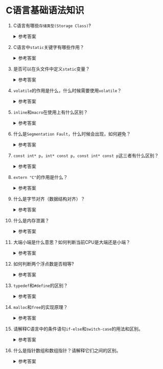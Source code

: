 C语言基础语法知识
===

1. C语言有哪些`存储类型(Storage Class)`?
   <details>
      <summary>参考答案</summary>
    
      存储类型主要定义程序对象（变量及函数）的存储生命周期及作用域；C语言的四种存储类型及其生命周期和作用域分别为：

      ![c_storage_class](https://yangpaopao.space/wp-content/uploads/2023/05/2541684493282_.pic_.jpg)

      `register`修饰符有特殊的限制，具体如下：
      ```
      objects declared with the register storage class may be given higher priority by the compiler for access to registers; although the compiler may choose not to actually store any of them in a register. Objects with this storage class may not be used with the address-of (&) unary operator.
      ```
      即使用`register`修饰的变量，会优先存储在CPU寄存器中（但不一定会存储在寄存器中，因为寄存器数量是有限的），而且该变量不能使用取地址符(&);

      参考资料：
      - [Storage class specifiers](https://en.wikipedia.org/wiki/C_syntax#Storage_class_specifiers)
    </details>

2. C语言中`static`关键字有哪些作用？
    <details>
      <summary>参考答案</summary>
    
      `static`修饰符可用于修饰全局变量、局部变量或函数，三种场景下的作用分别为：
      1. 修饰全局变量时：被修饰的变量称为静态全局变量。该全局变量仅在当前文件内可见。
      2. 修饰局部变量时：被修饰的变量称为静态局部变量。变量仅初始化一次，而且由于变量是存储在数据段，而非堆或栈上，因此局部变量在离开作用域后不会被销毁，变量值始终有效直至程序结束。
      3. 修饰函数时：被修饰的函数称为静态函数。该函数仅在当前文件内可见。

      参考资料：
      - [wikipedia static keyword](https://en.wikipedia.org/wiki/Static_(keyword))
      - [C程序的内存分配](about_compile.md#memory_layout_of_c)
    </details>

3. 是否可以在头文件中定义`static`变量？
    <details>
      <summary>参考答案</summary>
    
      可以，但包含该头文件的源文件会有命名相同但实际不同的`static`变量。

      参考资料:
      - [Is it possible to declare a static variable in a header file?](https://www.interviewbit.com/embedded-c-interview-questions/#is-it-possible-to-declare-static-variable-in-header-file)
    </details>
  
4. `volatile`的作用是什么，什么时候需要使用`volatile`？
    <details>
      <summary>参考答案</summary>

      `volatile`修饰变量时表示变量的值可能有多个途径进行修改，尽管在代码上并没有显式修改变量值。因此`volatile`用于指示编译器针对所修饰的变量不要进行编译优化，防止编译器优化导致变量值的读写异常。

      举个简单的例子，以下代码中全局静态变量`b`不使用`volatile`修饰：
      ```c
      static int b;
      int main() {
          b = 1;
          while (b != 255) {
              ;
          }
          return 0;
      }
      ```

      其生成的二进制如下(使用gcc -O3)：

      ```
      Disassembly of section __TEXT,__text:

      0000000000000000 <_main>:
             0: 55                           	pushq	%rbp
             1: 48 89 e5                     	movq	%rsp, %rbp
             4: 66 2e 0f 1f 84 00 00 00 00 00	nopw	%cs:(%rax,%rax)
             e: 66 90                        	nop
            10: eb fe                        	jmp	0x10 <_main+0x10>
      ```

      而加上`volatile`修饰之后的，其二进制如下：

      ```
      Disassembly of section __TEXT,__text:

      0000000000000000 <_main>:
             0: 55                           	pushq	%rbp
             1: 48 89 e5                     	movq	%rsp, %rbp
             4: c7 05 fc ff ff ff 01 00 00 00	movl	$1, -4(%rip)            ## 0xa <_main+0xa>
             e: 66 90                        	nop
            10: 8b 05 00 00 00 00            	movl	(%rip), %eax            ## 0x16 <_main+0x16>
            16: 3d ff 00 00 00               	cmpl	$255, %eax
            1b: 75 f3                        	jne	0x10 <_main+0x10>
            1d: 31 c0                        	xorl	%eax, %eax
            1f: 5d                           	popq	%rbp
            20: c3                           	retq
      ```
      从生成的不同的二进制我们可以看到，不加`volatile`修饰时，并没有比较`b`和`255`的值，即代码优化导致实际的代码逻辑出现异常。

      参考资料：
      - [volatile (computer programming)](https://en.wikipedia.org/wiki/Volatile_(computer_programming))
      - [Why do we use the volatile keyword?](https://www.interviewbit.com/embedded-c-interview-questions/#why-do-we-use-volatile-keyword)
  
    </details>

5. `inline`和`macro`在使用上有什么区别？
    <details>
      <summary>参考答案</summary>

      `inline`和`macro`均可以用于做代码的替换，这两者的差别主要有：
      1. 代码展开的阶段不同。`macro`在预处理阶段就进行展开，而`inline`在代码编译过程展开。
      2. 类型检查的要求不同。`macro`并不做类型检查，而`inline`函数本身就是函数，会做类型检查。
      3. 表达式计算的方式不同。`macro`可能会对表达式进行多次运算，而`inline`函数仅在表达式传入函数时进行运算。如`#define sum(a, b) (a) + (b)`和`inline func(int a, int b) { return a + b; }`分别使用`sum(a++)`和`func(a++, b)`进行调用时，前者`a++`计算了两次，而后者`a++`仅计算一次。

      针对`inline`需要注意的是：
      1. `inline`只是建议编译器对函数进行内联展开，编译器并不一定会采纳。
      2. 在支持热补丁的场景下，采用`inline`可能是一个bad idea。

      参考资料：
      - [What are the differences between Inline and Macro Function?](https://www.interviewbit.com/embedded-c-interview-questions/#differences-between-inline-and-macro-function)
      - [Comparison with macros](https://en.wikipedia.org/wiki/Inline_expansion#Comparison_with_macros)
    </details>

6. 什么是`Segmentation Fault`，什么时候会出现，如何避免？
    <details>
      <summary>参考答案</summary>
    
      `Segmentation Fault`中文译为`段错误`，出现段错误主要是因为程序访问到无权限访问的内存区域。常见的段错误场景主要有：
      1. 对空指针(NULL/nullptr)或未初始化的指针（指针可能指向无效地址）进行解引用(dereference)
      2. 数组越界访问
      3. 对只读区域的内存进行更新或访问无效/无权限的内存区域（如内核态地址空间）

      避免段错误可以考虑使用静态代码扫描工具，如PC-lint等，扫描代码是否存在以下问题：
      1. 指针变量未初始化
      2. 数组是否可能存在越界访问

      参考资料：
      - [What are the reasons for segmentation fault in Embedded C? How do you avoid these errors?](https://www.interviewbit.com/embedded-c-interview-questions/#reasons-for-segmentation-fault-to-occur-how-to-avoid-it)
    </details>

7. `const int* p`，`int* const p`，`const int* const p`这三者有什么区别？
   <details>
      <summary>参考答案</summary>

      1. `const int* p`中`const`修饰的是`*p`，即指针`p`所指的对象。也就是说`p`的值是可以变化的（指向的地址可以变化），但`*p`不可以（指向的值不可以变化）。如下：
   
      ```c
      int main() {
          int a = 1;
          int b = 2;
          const int* p = &a;
          p = &b;   // ok
          *p = 3;   // error
          return 0;
      }
      ```

      2. `int* const p`中`const`修饰的是`p`，即指针`p`。也就是说`p`的值是不可以变化的（指向的地址不可以变化），但`*p`可以（指向的值可以变化）。如下：
   
      ```c
      int main() {
          int a = 1;
          int b = 2;
          int* const p = &a;
          *p = 2;   // ok
          p = &b;   // error
          return 0;
      }
      ```

      3. `const int* const p`中`const`既修饰指针`p`，也修饰针对所指的地址中的内容`*p`。即指针`p`不可变化，且指针所指向的地址中的值`*p`也不可变化。如下：
   
      ```c
      int main() {
          int a = 1;
          int b = 2;
          const int* const p = &a;
          *p = 2;   // error
          p = &b;   // error
          return 0;
      }
      ```
      
    </details>

8. `extern "C"`的作用是什么？
    <details>
      <summary>参考答案</summary>

      `extern C`主要用于`C++`程序中，作用于程序的链接过程。如果接触过`C++`会知道`C++`支持函数的重载。即如下`C++`代码的定义是允许的：

      ```c++
      int func(int a) {
          return a + 1;
      }
      
      long func(long b) {
          return b + 2;
      }
      
      int main() {
          func(1);    // call func(int a)
          func(1L);   // call func(long b)
          return 0;
      }
      ```

      为支持重载功能，编译器在解析函数时使用函数名及形参类型改编形成新的函数签名，从而保证两个重载函数拥有不同的符号，该过程称为`name mangling`。如上面代码生成的二进制代码中，两个重载函数的实际名称分别为：`__Z4funci`和`__Z4funcl`:

      ```
      eric% nm a.out
      0000000100003f50 T __Z4funci
      0000000100003f60 T __Z4funcl
      0000000100000000 T __mh_execute_header
      0000000100003f80 T _main
                       U dyld_stub_binder
      ```
      
      其中`__Z`表示该符号名称是被C++编译器改编的，而`Z`后面的数字4指实际函数名称(`func`)为4个字符。

      然而C程序中不支持重载，即函数命名是怎样的，其在二进制中看到的就是怎样的。如下为`func`函数在二进制中的符号：

      ```
      eric % nm a.out
      0000000100000000 T __mh_execute_header
      0000000100003f80 T _func
      0000000100003f90 T _main
                       U dyld_stub_binder
      ```

      其中`_func`中的前缀`_`为C语言调用约定(C calling convention)要求。

      因此，若要在C++程序中调用C代码，就需要将被调用函数声明在`extern C`中，表示所调用的函数遵循C语言调用约定。否则编译过程会出现符号找不到问题。
  
      参考资料：
      - [史上最详细的C++函数重载机制](https://blog.csdn.net/qq_41033011/article/details/107762289)
      - [Name mangling in C++](https://thecandcppclub.com/deepeshmenon/chapter-5-the-philosophy-of-c/490/#Name-mangling-in-C++)
      - [C Calling Convention](https://gcc.gnu.org/onlinedocs/gcc-5.2.0/gnat_ugn/C-Calling-Convention.html#C-Calling-Convention)
      - [extern C百度百科](https://baike.baidu.com/item/extern%20%22C%22/15267013)
    </details>

9. 什么是字节对齐（数据结构对齐）？
    <details>
      <summary>参考答案</summary>

      在C语言中，数据结构对齐主要用于结构体定义中。现代CPU在数据结构对齐的前提下可以获得更好的读写效率。数据结构对齐的定义是：

      ```
      若内存地址`a`是`n`的倍数（其中`n`是2的幂），那么`a`就是n字节对齐的。
      ```

      C程序在x86构架上对不同类型的字节对齐有不同的要求，以64位x86架构为例：

      ```
      1个char类型(1个字节长度)为`1字节对齐`
      1个short类型(2个字节长度)为`2字节对齐`
      1个int类型(4个字节长度)为`4字节对齐`
      1个long类型(8个字节长度)为`8字节对齐`
      1个floag类型(4个字节长度)为`4字节对齐`
      1个double类型(8个字节长度)为`8字节对齐`
      1个指针类型(8个字节长度)为`8字节对齐`
      ```

      也即如果有如下结构体，其结构体大小在64位x86上应该为`24`个字节:

      ```c
      struct s {
          char a;   // 1 byte
                    // 1 byte padding
          short b;  // 2 bytes
          char c;   // 1 byte
                    // 3 bytes padding
          int d;    // 4 bytes
          float e;  // 4 bytes
          double f; // 8 bytes
      };
      ```

      在上面的结构体中，成员`a`是1字节对齐的，而成员`b`是2字节对齐的，因此在`a`和`b`中，会自动添加空白的padding用于保证字节对齐。同理`c`是1字节对齐的，而`d`是4字节对齐的，因此在`c`和`d`间会自动添加3个padding。

      如果想修改自动对齐方式，可以在结构体定义前添加`#pragma pack(N)`，其中`N`为N字节对齐。如下将`struct s`修改为1字节对齐后，其结构体大小为`20`字节:

      ```
      #pragma pack(1)
      struct s {
          char a;
          short b;
          char c;
          int d;
          float e;
          double f;
      }; 
      ```

      参考资料：
      - [C语言中的字节对齐](https://developer.aliyun.com/article/20614)
      - [Data structure alignment](https://en.wikipedia.org/wiki/Data_structure_alignment)
    </details>

10. 什么是内存泄漏？
    
    <details>
      <summary>参考答案</summary>

      C程序中允许使用`malloc`等函数在堆上申请内存，这部分内存是需要开发人员自行管理的，若申请的内存一直未释放或无法释放，最后会导致堆可用的空间越来越少，严重的会导致程序崩溃。常见的内存泄漏原因是申请了内存，但内存不再使用后却不释放。如下C代码中申请的内存`a`在退出函数时未释放，该情境即为内存泄漏场景：

      ```c
      void func() {
          int *t = malloc(1000);
      }
      ```

      避免内存泄漏主要有以下几种方法：
      1. 代码检视
      2. 代码静态扫描工具
      3. 工具检测，如valgrind
      
      参考资料：
      - [C内存泄漏-产生原因及排查方法](https://www.cnblogs.com/aghx/p/15254453.html)
    </details>

11. 大端小端是什么意思？如何判断当前CPU是大端还是小端？

    <details>
      <summary>参考答案</summary>
      
      大端模式(Big-endian)是指数据的高字节保存在内存的低地址而数据的低字节保存在内存的高地址。大端模式有点类似于字符串的存储方式——内存的地址从低到高，而数据从高到低存放。
      小端模式(Little-endian)是指数据的高字节保存在内存的高地址而数据的低字节保存在内存的低地址。
      之所以存在大小端模式，是因为我们的内存中每个地址单位对应一个字节（即8bit），但C语言中的`short`类型、`int`类型等是由多个字节组成的，对于16bit及以上的CPU来说，在处理这类多字节类型时就存在字节的组织问题。
      要判断CPU使用大端还是小端可以直接解析`short`类型中低地址的值是高字节还是低字节，代码如下：
      
      ```c
      #include <stdio.h>

      int main() {
          short a = 1;
          printf("a is %s\n", *((char*)&a) == 0x1 ? "little-endian" : "big-endian");
          return 0;
      }
      ```
    
      需要注意的是，不同的架构可能使用不同的大小端模式，如x86架构为小端模式，arm架构默认为小端模式，但也可以切换为大端模式。
    
      参考资料：
      - [大小端模式](https://baike.baidu.com/item/大小端模式/6750542?fromtitle=大端小端&fromid=15925891&fr=aladdin)
    </details>

12. 如何判断两个浮点数是否相等?
    
    <details>
      <summary>参考答案</summary>

      在C语言中，与浮点数相关的有两种类型: `float`及`double`，前者为单精度类型，后者为双精度类型。（`float`及`double`类型的存储方式可参考[IEEE标准](http://www.hlam.ece.ufl.edu/EEL4712/Labs/Lab6/IEEEStandard754FP.pdf)的规定）
      由于浮点数的数据存储方式，在运算过程中可能存在精度问题，如下：

      ```c
      #include <stdio.h>

      int main() {
          double a = 0.15 + 0.15;
          double b = 0.10 + 0.20;
      
          printf("a(%lf) is %s to b(%lf)\n", a, a == b ? "euqal" : "not euqal", b);
          return 0;
      }
      ```

      上面代码的实际运行结果为:

      ```
      a(0.300000) is not euqal to b(0.300000)
      ```
      
      在实际程序中，`a`和`b`的二进制表示分别如下：

      ```
      a: 0011 1111 1101 0011 0011 0011 0011 0011 0011 0011 0011 0011 0011 0011 0011 0011
      b: 0011 1111 1101 0011 0011 0011 0011 0011 0011 0011 0011 0011 0011 0011 0011 0100
      ```

      我们可以看到，即使`a`和`b`都是`0.3`，但在小数部分的最后3 bit实际上是有差异的。为了解决这类浮点数的比较问题，我们可以人为规定一个精度，当精度小于某个确定的值后可以近似地认为两个浮点数相等。在标准库的`float.h`头文件中就提供了精度宏：`FLT_EPSILON`及`DBL_EPSILON`分别代表`float`类型的精度及`double`类型的精度，修改后的浮点数比较代码如下：

      ```c
      #include <stdio.h>
      #include <float.h>
      #include <math.h>
      int main() {
          double a = 0.15 + 0.15;
          double b = 0.10 + 0.20;
      
          printf("a(%lf) is %s to b(%lf)\n", a, fabs(a - b) < DBL_EPSILON ? "euqal" : "not euqal", b);
          printBits(a);
          printBits(b);
          return 0;
      }
      ```

      参考资料：
      - [Comparison of a float with a value in C](https://www.geeksforgeeks.org/comparison-float-value-c/)
      - [Difference between Single Precision and Double Precision](https://www.geeksforgeeks.org/difference-between-single-precision-and-double-precision/)
      - [IEEE Standard 754 Floating-Point](http://www.hlam.ece.ufl.edu/EEL4712/Labs/Lab6/IEEEStandard754FP.pdf)
  
    </details>

13. `typedef`和`#define`的区别？
    
    <details>
      <summary>参考答案</summary>

      `#define`和`typedef`均可用于定义类型别名。但其区别有：
      1. `#define`作用于编译过程的预处理阶段而`typedef`作用于编译阶段
      2. `typedef`仅用于定义类型别名，而`#define`还可以定义常量、代码块等

      参考资料：
      - [Are typedef and #define the same in c?](https://stackoverflow.com/questions/1666353/are-typedef-and-define-the-same-in-c)
    </details>

14. `malloc`和`free`的实现原理？
    
    <details>
      <summary>参考答案</summary>

      在C程序中，程序可以使用`malloc`函数`动态`地申请内存空间，当申请的内存空间不再使用时，使用`free`函数进行释放。

      `malloc`和`free`的具体实现与操作系统、CPU架构相关，详细可见`参考资料3`。下面主要介绍`glibc`的实现方式：
      

      参考资料：
      - [malloc和free的实现原理解析](https://jacktang816.github.io/post/mallocandfree/)
      - [How do malloc() and free() work?](https://stackoverflow.com/questions/1119134/how-do-malloc-and-free-work)
      - [C dynamic memory allocation](https://en.wikipedia.org/wiki/C_dynamic_memory_allocation)
      - [POSIX Memory Management](https://blog.pr4tt.com/2016/02/01/posix-memory-management/)
      - [MallocInternals](https://sourceware.org/glibc/wiki/MallocInternals)
    </details>
15. 请解释C语言中的条件语句`if-else`和`switch-case`的用法和区别。
    <details>
      <summary>参考答案</summary>

    </details>
16. 什么是指针数组和数组指针？请解释它们之间的区别。
    <details>
      <summary>参考答案</summary>

    </details>